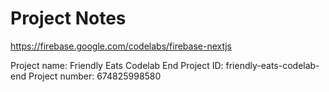 # Project Notes

https://firebase.google.com/codelabs/firebase-nextjs

Project name: Friendly Eats Codelab End
Project ID: friendly-eats-codelab-end
Project number: 674825998580

